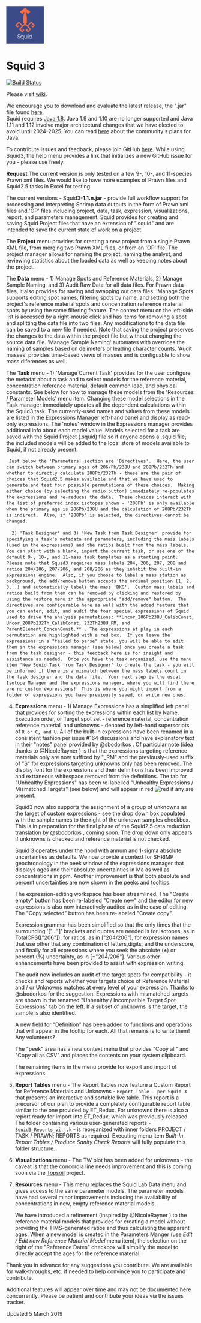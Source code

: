 <img src="https://github.com/CIRDLES/DRAKE/blob/master/logos/Squid/SquidLogo.png" width="100">

Squid 3
=======

[![Build Status](https://travis-ci.org/CIRDLES/Squid.svg?branch=master)](https://travis-ci.org/CIRDLES/Squid)

Please visit [wiki](https://github.com/CIRDLES/Squid/wiki).

We encourage you to download
and evaluate the latest release, the ".jar" file found <a href="https://github.com/CIRDLES/Squid/releases" target="_blank">here</a>.  
Squid requires <a href="http://www.oracle.com/technetwork/java/javase/downloads/jre8-downloads-2133155.html" target="_blank">Java 1.8</a>.  Java 1.9 and 1.10 are no longer supported and Java 1.11 and 1.12 involve major architectural changes that we have elected to avoid until 2024-2025.  You can read [here](https://en.wikipedia.org/wiki/Java_version_history) about the community's plans for Java.


To contribute issues and feedback, please join GitHub <a href="https://github.com/" target="_blank">here</a>. While using Squid3,
the help menu provides a link that
initializes a new GitHub issue for you - please use freely.

**Request** The current version is only tested on a few 9-, 10-, and 11-species Prawn xml files.  We would like to have more examples of Prawn files and Squid2.5 tasks in Excel for testing.

The current versions - Squid3-**1.1.n.jar** - provide full workflow
support for processing and interpreting Shrimp data outputs in the form of 
Prawn xml files and 'OP' files including project, data, task, expression, visualizations, report, and parameters management.  Squid provides for creating and saving Squid Project files that have an
extension of ".squid" and are intended to save the current state of work on a project.

The **Project** menu provides for creating a new project from a single Prawn XML file, from merging two Prawn XML files, or from an 'OP' file.   The project manager allows for naming the project,
naming the analyst, and reviewing statistics about the loaded data as well as keeping notes about the project.

The **Data** menu - 1) Manage Spots and Reference Materials, 
2) Manage Sample Naming, and 3) Audit Raw Data for all data files.  For Prawn data files, it also provides for saving and swapping out data files.
  'Manage Spots' supports editing spot names,
filtering spots by name, and setting both the project's reference material spots and 
concentration reference material spots by using the same
filtering feature.  The context menu on the left-side list is accessed by a
right-mouse click and has items for removing a spot and
splitting the data file into two files.  Any modifications to the data file can be saved
to a new file if needed.  Note that saving the project preserves the changes to the
data within the project file but without changing the source data file.  'Manage Sample Naming' automates with overrides the naming of samples based on delimeters or leading character counts.  'Audit masses' provides 
time-based views of masses and is configuable to show mass diferences as well.

The **Task** menu - 1) 'Manage Current Task' provides for the user configure the metadat about a task and to select models for the reference material, concentration reference material, default common lead, and physical constants.  See below for how to manage these models from the 'Resources / Parameter Models' menu item. Changing these model selections in the Task manager immediately updates all the dependent calculations within the Squid3 task.  The currently-used names and values from these models are listed in the Expressions Manager left-hand panel and display as read-only expressions.  The 'notes' window in the Expressions manager provides additional info about each model value.  Models selected for a task are saved with the Squid Project (.squid) file so if anyone opens a .squid file, the included models will be added to the local store of models available to Squid, if not already present.  

     Just below the 'Parameters' section are 'Directives'.  Here, the user can switch between primary ages of 206/Pb/238U and 208Pb/232Th and whether to directly calculate 208Pb/232Th - these are the pair of choices that Squid2.5 makes available and that we have used to generate and test four possible permutations of these choices.  Making either choice (by selecting the radio button) immediately re-populates the expressions and re-reduces the data.  These choices interact with the list of preferred index isotopes shown - '208Pb' is only available when the primary age is 206Pb/238U and the calculation of 208Pb/232Th is indirect.  Also, if '208Pb' is selected, the directives cannot be changed.

      2) 'Task Designer' and 3) 'New Task from Task Designer' provide for specifying a task's metadata and parameters, including the mass labels (used in the expressions) and the ratios built from the mass labels.  You can start with a blank, import the current task, or use one of the default 9-, 10-, and 11-mass task templates as a starting point.  Please note that Squid3 requires mass labels 204, 206, 207, 208 and ratios 204/206, 207/206, and 208/206 as they inhabit the built-in expressions engine.  Also, if you choose to label a mass station as background, the add/remove button accepts the ordinal position (1, 2, 3...) and automatically labels the mass 'BKG'.  Custom mass labels and ratios built from them can be removed by clicking and restored by using the restore menu in the appropriate "add/remove" button.  The directives are configurable here as well with the added feature that you can enter, edit, and audit the four special expressions of Squid used to drive the analysis permutations: **Uncor_206Pb238U_CalibConst, Uncor_208Pb232Th_CalibConst, 232Th238U_RM, and ParentElement_ConcenConst.** . The expressions at play in each permutation are highlighted with a red box.  If you leave the expressions in a "failed to parse" state, you will be able to edit them in the expressions manager (see below) once you create a task from the task designer - this feedback here is for insight and assistance as needed.  Once you have the task organized, use the menu item 'New Squid Task from Task Designer' to create the task - you will be informed if there is a mismatch between the mass labels count in the task designer and the data file.  Your next step is the usual Isotope Manager and the expressions manager, where you will find there are no custom expressions!  This is where you might import from a folder of expressions you have previously saved, or write new ones.

4) **Expressions** menu - 1) Manage Expressions has a simplified left panel that provides for sorting the expressions within each list by Name, Execution order, or Target spot set - reference material, concentration reference material, and unknowns - denoted by left-hand superscripts of ```R or C, and U```.  All of the built-in expressions have been renamed in a consistent fashion per issue #164 discussions and have explanatory text in their "notes" panel provided by @sbodorkos .  Of particular note (idea thanks to @NicoleRayner ) is that the expressions targeting reference materials only are now suffixed by "\_RM" and the previously-used suffix of "S" for expressions targeting unknowns only has been removed.  The display font for the expressions and their definitions has been improved and extraneous whitespace removed from the definitions.  The tab for "Unhealthy Expressions" has been re-labelled "Unhealthy Expressions / Mismatched Targets" (see below) and will appear in red ![red](https://placehold.it/15/f03c15/000000?text=+) if any are present.

     Squid3 now also supports the assignment of a group of unknowns as the target of custom expressions - see the drop down box populated with the sample names to the right of the unknown samples checkbox.  This is in preparation for the final phase of the Squid2.5 data reduction translation by @sbodorkos , coming soon.  The drop down only appears if unknowns is checked and reference material is not checked.

     Squid 3 operates under the hood with annum and 1-sigma absolute uncertainties as defaults.  We now provide a context for SHRIMP geochronology in the peek window of the expressions manager that displays ages and their absolute uncertainties in Ma as well as concentrations in ppm.  Another improvement is that both absolute and percent uncertainties are now shown in the peeks and tooltips.

     The expression-editing workspace has been streamlined.  The "Create empty" button has been re-labeled "Create new" and the editor for new expressions is also now interactively audited as in the case of editing.  The "Copy selected" button has been re-labeled "Create copy".

    Expression grammar has been simplified so that the only times that the surrounding '["..."]' brackets and quotes are needed is for isotopes, as in TotalCPS(["206"]), for ratios, as in ["204/206"], for expression names that use other that any combination of letters,digits, and the underscore, and finally for all expressions where you seek the absolute (±) or percent (%) uncertainty, as in [±"204/206"].  Various other enhancements have been provided to assist with expression writing.

     The audit now includes an audit of the target spots for compatibility - it checks and reports whether your targets choice of Reference Material and / or Unknowns matches at every level of your expression.  Thanks to @sbodorkos for the suggestion.  Expressions with mismatched targets are shown in the renamed "Unhealthy / Incompatible Target Spot Expressions" tab on the left.  If a subset of unknowns is the target, the sample is also identified.

     A new field for "Definition" has been added to functions and operations that will appear in the tooltip for each.  All that remains is to write them!  Any volunteers?

     The "peek" area has a new context menu that provides "Copy all" and "Copy all as CSV" and places the contents on your system clipboard.
     
     The remaining items in the menu provide for export and import of expressions.

5) **Report Tables** menu -  The Report Tables now feature a Custom Report for Reference Materials and Unknowns - ``Report Table - per Squid 3`` that presents an interactive and sortable live table.  This report is a precursor of our plan to provide a completely configurable report table  similar to the one provided by ET_Redux.  For unknowns there is also a report ready for import into ET_Redux, which was previously released.  The folder containing various user-generated reports - ```Squid3_Reports_vi.j.k``` - is reorganized with inner folders PROJECT / TASK / PRAWN; REPORTS as required.  Executing menu item *Built-In Report Tables / Produce Sanity Check Reports* will fully populate this folder structure.

6) **Visualizations** menu - The TW plot has been added for unknowns - the caveat is that the concordia line needs improvement and this is coming soon via the [Topsoil](https://github.com/CIRDLES/Topsoil) project.

7) **Resources** menu - This menu replaces the Squid Lab Data menu and gives access to the same parameter models.  The parameter models have had several minor improvements including the availability of concentrations in new, empty reference material models.

     We have introduced a refinement (inspired by @NicoleRayner ) to the reference material models that provides for creating a model without providing the TIMS-generated ratios and thus calculating the apparent ages.  When a new model is created in the Parameters Manger (use *Edit / Edit new Reference Material Model* menu item), the selection on the right of the "Reference Dates" checkbox will simplify the model to directly accept the ages for the reference material.

Thank you in advance for any suggestions you contribute.  We are available for walk-throughs, etc.
if needed to help convince you to participate and contribute.

Additional features will appear over time and may not be documented here concurrently.
Please be patient and contribute your ideas via the issues tracker.

Updated 5 March 2019
